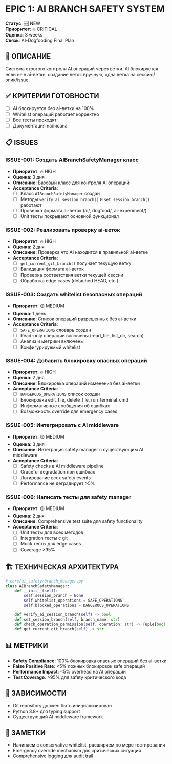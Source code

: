 # EPIC 1: AI BRANCH SAFETY SYSTEM

**Статус**: 🆕 NEW  
**Приоритет**: 🔥 CRITICAL  
**Оценка**: 3 weeks  
**Связь**: AI-Dogfooding Final Plan

## 🎯 ОПИСАНИЕ

Система строгого контроля AI операций через ветки. AI блокируется если не в ai-ветке, создание веток вручную, одна ветка на сессию/эпик/issue.

## ✅ КРИТЕРИИ ГОТОВНОСТИ

- [ ] AI блокируется без ai-ветки на 100%
- [ ] Whitelist операций работает корректно
- [ ] Все тесты проходят
- [ ] Документация написана

## 📋 ISSUES

### **ISSUE-001: Создать AIBranchSafetyManager класс**
- **Приоритет**: 🔥 HIGH
- **Оценка**: 3 дня
- **Описание**: Базовый класс для контроля AI операций
- **Acceptance Criteria**:
  - [ ] Класс `AIBranchSafetyManager` создан
  - [ ] Методы `verify_ai_session_branch()` и `set_session_branch()` работают
  - [ ] Проверка формата ai-веток (ai/, dogfood/, ai-experiment/)
  - [ ] Unit тесты покрывают основной функционал

### **ISSUE-002: Реализовать проверку ai-веток**
- **Приоритет**: 🔥 HIGH  
- **Оценка**: 2 дня
- **Описание**: Проверка что AI находится в правильной ai-ветке
- **Acceptance Criteria**:
  - [ ] `get_current_git_branch()` получает текущую ветку
  - [ ] Валидация формата ai-веток
  - [ ] Проверка соответствия ветки текущей сессии
  - [ ] Обработка edge cases (detached HEAD, etc.)

### **ISSUE-003: Создать whitelist безопасных операций**
- **Приоритет**: 🟡 MEDIUM
- **Оценка**: 1 день  
- **Описание**: Список операций разрешенных без ai-ветки
- **Acceptance Criteria**:
  - [ ] `SAFE_OPERATIONS` словарь создан
  - [ ] Read-only операции включены (read_file, list_dir, search)
  - [ ] Анализ и метрики включены
  - [ ] Конфигурируемый whitelist

### **ISSUE-004: Добавить блокировку опасных операций**
- **Приоритет**: 🔥 HIGH
- **Оценка**: 2 дня
- **Описание**: Блокировка операций изменения без ai-ветки
- **Acceptance Criteria**:
  - [ ] `DANGEROUS_OPERATIONS` список создан
  - [ ] Блокировка edit_file, delete_file, run_terminal_cmd
  - [ ] Информативные сообщения об ошибках
  - [ ] Возможность override для emergency cases

### **ISSUE-005: Интегрировать с AI middleware**
- **Приоритет**: 🟡 MEDIUM
- **Оценка**: 3 дня
- **Описание**: Интеграция safety manager с существующим AI middleware
- **Acceptance Criteria**:
  - [ ] Safety checks в AI middleware pipeline
  - [ ] Graceful degradation при ошибках
  - [ ] Логирование всех safety events
  - [ ] Performance не деградирует >5%

### **ISSUE-006: Написать тесты для safety manager**
- **Приоритет**: 🟡 MEDIUM
- **Оценка**: 2 дня
- **Описание**: Comprehensive test suite для safety functionality
- **Acceptance Criteria**:
  - [ ] Unit тесты для всех методов
  - [ ] Integration тесты с git
  - [ ] Mock тесты для edge cases
  - [ ] Coverage >95%

## 🏗️ ТЕХНИЧЕСКАЯ АРХИТЕКТУРА

```python
# core/ai_safety/branch_manager.py
class AIBranchSafetyManager:
    def __init__(self):
        self.session_branch = None
        self.whitelist_operations = SAFE_OPERATIONS
        self.blocked_operations = DANGEROUS_OPERATIONS
    
    def verify_ai_session_branch(self) -> bool
    def set_session_branch(self, branch_name: str)
    def check_operation_permission(self, operation: str) -> Tuple[bool, str]
    def get_current_git_branch(self) -> str
```

## 📊 МЕТРИКИ

- **Safety Compliance**: 100% блокировка опасных операций без ai-ветки
- **False Positive Rate**: <5% ложных блокировок safe операций
- **Performance Impact**: <5% overhead на AI операции
- **Test Coverage**: >95% для safety критического кода

## 🔗 ЗАВИСИМОСТИ

- Git repository должен быть инициализирован
- Python 3.8+ для typing support
- Существующий AI middleware framework

## 📝 ЗАМЕТКИ

- Начинаем с conservative whitelist, расширяем по мере тестирования
- Emergency override mechanism для критических ситуаций
- Comprehensive logging для audit trail 